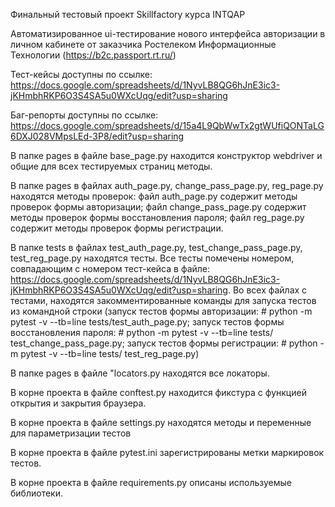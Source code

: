 Финальный тестовый проект Skillfactory курса INTQAP

Автоматизированное ui-тестирование нового интерфейса авторизации в личном кабинете от заказчика Ростелеком Информационные Технологии (https://b2c.passport.rt.ru/)

Тест-кейсы доступны по ссылке: https://docs.google.com/spreadsheets/d/1NyvLB8QG6hJnE3ic3-jKHmbhRKP6O3S4SA5u0WXcUqg/edit?usp=sharing

Баг-репорты доступны по ссылке: https://docs.google.com/spreadsheets/d/15a4L9QbWwTx2gtWUfiQONTaLG6DXJ028VMpsLEd-3P8/edit?usp=sharing

В папке pages в файле base_page.py находится конструктор webdriver и общие для всех тестируемых страниц методы.

В папке pages в файлах auth_page.py, change_pass_page.py, reg_page.py находятся методы проверок: файл auth_page.py содержит методы проверок формы авторизации; файл change_pass_page.py содержит методы проверок формы восстановления пароля; файл reg_page.py содержит методы проверок формы регистрации.

В папке tests в файлах test_auth_page.py, test_change_pass_page.py, test_reg_page.py находятся тесты. Все тесты помечены номером, совпадающим с номером тест-кейса в файле: https://docs.google.com/spreadsheets/d/1NyvLB8QG6hJnE3ic3-jKHmbhRKP6O3S4SA5u0WXcUqg/edit?usp=sharing. Во всех файлах с тестами, находятся закомментированные команды для запуска тестов из командной строки (запуск тестов формы авторизации: # python -m pytest -v --tb=line tests/test_auth_page.py; запуск тестов формы восстановления пароля: # python -m pytest -v --tb=line tests/ test_change_pass_page.py; запуск тестов формы регистрации: # python -m pytest -v --tb=line tests/ test_reg_page.py)

В папке pages в файле "locators.py находятся все локаторы.

В корне проекта в файле conftest.py находится фикстура с функцией открытия и закрытия браузера.

В корне проекта в файле settings.py находятся методы и переменные для параметризации тестов

В корне проекта в файле pytest.ini зарегистрированы метки маркировок тестов.

В корне проекта в файле requirements.py описаны используемые библиотеки.
